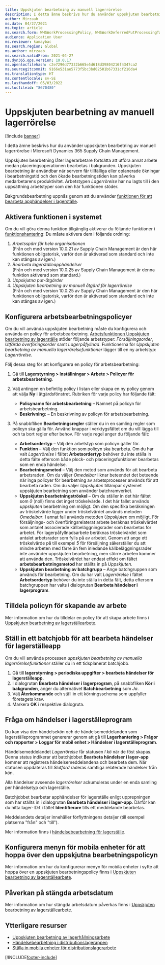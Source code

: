 ```yaml
---
title: Uppskjuten bearbetning av manuell lagerrörelse
description: I detta ämne beskrivs hur du använder uppskjuten bearbetning av manuell lagerrörelse i Microsoft Dynamics 365 Supply Chain Management.
author: Mirzaab
ms.date: 04/27/2021
ms.topic: article
ms.search.form: WHSWorkProcessingPolicy, WHSWorkDeferredPutProcessingTask
audience: Application User
ms.reviewer: kamaybac
ms.search.region: Global
ms.author: mirzaab
ms.search.validFrom: 2021-04-27
ms.dyn365.ops.version: 10.0.17
ms.openlocfilehash: c2e7296d77332b665e5d618d39804216f4347ca2
ms.sourcegitcommit: 9166e531ae5773f5bc3bd02501b67331cf216da4
ms.translationtype: HT
ms.contentlocale: sv-SE
ms.lasthandoff: 05/03/2022
ms.locfileid: "8670480"
---
```

# <a name="deferred-processing-of-manual-inventory-movement"></a>Uppskjuten bearbetning av manuell lagerrörelse

[!include [banner](../includes/banner.md)]

I detta ämne beskrivs hur du använder uppskjuten bearbetning av manuell lagerrörelse i Microsoft Dynamics 365 Supply Chain Management.

Uppskjuten bearbetning låter lagerarbetare fortsätta att utföra annat arbete medan placeringsoperationen bearbetas i bakgrunden. Uppskjuten bearbetning är användbar när servern får tillfälliga eller oplanerade ökningar i bearbetningstid och den ökade bearbetningstiden kan påverka medarbetarens produktivitet. Arbetstypen *Lagerrörelse* har nu lagts till i den uppsättning arbetstyper som den här funktionen stöder.

Bakgrundsbearbetning uppnås genom att du använder [funktionen för att bearbeta apphändelser i lagerställe](warehouse-app-events.md).

## <a name="turn-on-this-feature-for-your-system"></a>Aktivera funktionen i systemet

Om du vill göra denna funktion tillgänglig aktiverar du följande funktioner i [funktionshantering](../../fin-ops-core/fin-ops/get-started/feature-management/feature-management-overview.md): Du måste aktivera dem i följande ordning:

1. *Arbetsspärr för hela organisationen*<br>(Från och med version 10.0.21 av Supply Chain Management är den här funktionen obligatorisk, varför den är aktiverad som standard och inte kan stängas av igen.)
1. *Bearbeta lagerställeapphändelser*<br>(Från och med version 10.0.25 av Supply Chain Management är denna funktion aktiverad som standard.)
1. *Uppskjutna put-åtgärder*
1. *Uppskjuten bearbetning av manuell åtgärd för lagerrörelse*<br>(Från och med version 10.0.25 av Supply Chain Management är den här funktionen obligatorisk, varför den är aktiverad som standard och inte kan stängas av igen.)

## <a name="configure-the-work-processing-policies"></a>Konfigurera arbetsbearbetningspolicyer

Om du vill använda uppskjuten bearbetning måste du konfigurera och använda en policy för arbetsbearbetning. [Arbetsfunktionen Uppskjuten bearbetning av lagerställe](deferred-put.md) stöder följande arbetstyper: *Försäljningsorder*, *Utfärda överföringsorder* samt *Lagerpåfyllnad*. Funktionerna för *Uppskjuten bearbetning av manuella lagerrörelsefunktioner* lägger till en ny arbetstyp: *Lagerrörelse*.

Följ dessa steg för att konfigurera en policy för arbetsbearbetning:

1. Gå till **Lagerstyrning \> Inställningar \> Arbete \> Policyer för arbetsbearbetning**.
1. Välj antingen en befintlig policy i listan eller skapa en ny policy genom att välja **Ny** i åtgärdsfönstret. Rubriken för varje policy har följande fält:

    - **Policynamn för arbetsbearbetning** – Namnet på policyn för arbetsbearbetning.
    - **Beskrivning:** – En beskrivning av policyn för arbetsbearbetning.

1. På snabbfliken **Bearbetningsregler** ställer du in en samling regler som policyn ska gälla för. Använd knappar i verktygsfältet om du vill lägga till och ta bort regler efter behov. För varje regel anger du följande fält:

    - **Arbetsordertyp** – Välj den arbetstyp som policyn gäller för.
    - **Funktion** – Välj den funktion som policyn ska bearbeta. Om du har valt *Lagerrörelse* i fältet **Arbetsordertyp** behöver du inte ställa in detta fälte eftersom både plock- och placeringsfunktioner bearbetas som en enda händelse.
    - **Bearbetningsmetod** – Välj den metod som används för att bearbeta arbetsraden. Om du väljer *Omedelbar* liknar beteendet det beteende när inga policyer för bearbetning av arbetsprocesser används för att bearbeta raden. Om du väljer *Uppskjuten* tillämpar systemet uppskjuten bearbetning som använder batchramverket.
    - **Uppskjuten bearbetningströskel** – Om du ställer in det här fältet som *0* (noll) finns det inget tröskelvärde. I det här fallet används *uppskjuten* bearbetning om möjligt. Om den specifika beräkningen av tröskelvärde ligger under tröskelvärdet används metoden *Omedelbar*. I annat fall används metoden *Uppskjuten* om möjligt. För försäljnings- och överföringsrelaterat arbete beräknas tröskelvärdet som antalet associerade källbeläggningsrader som bearbetas för arbetet. För lagerpåfyllnadsarbete beräknas tröskelvärdet som antalet arbetsrader som fylls på av arbetet. Genom att ange ett tröskelvärde på till exempel *5* för försäljning säkerställer du att mindre arbeten med färre än fem inledande källbeläggningsrader inte använder uppskjuten bearbetning, men större arbeten kommer att använda den. Tröskelvärdet har endast effekt om fältet **arbetsbearbetningsmetod** har ställts in på *Uppskjuten*.
    - **Uppskjuten bearbetning av batchgrupp** – Ange batchgruppen som används för bearbetning. Om du har valt *Lagerrörelse* i fältet **Arbetsordertyp** behöver du inte ställa in detta fält, detta eftersom batchgruppen har valts i dialogrutan **Bearbeta händelser i lagerprogram**.

## <a name="assign-the-work-creation-policy"></a>Tilldela policyn för skapande av arbete

Mer information om hur du tilldelar en policy för att skapa arbete finns i [Uppskjuten bearbetning av lagerställearbete](deferred-put.md).

## <a name="set-up-a-batch-job-to-process-warehouse-app-events"></a>Ställ in ett batchjobb för att bearbeta händelser för lagerställeapp

Om du vill använda processen *uppskjuten bearbetning av manuella lagerrörelsefunktioner* ställer du in ett tidsplanerat batchjobb.

1. Gå till **lagerstyrning \> periodiska uppgifter \> bearbeta händelser för lagerställeapp**.
1. I dialogrutan **Bearbeta händelser i lagerprogram**, på snabbfliken **Kör i bakgrunden**, anger du alternativet **Batchbearbetning** som *Ja*.
1. Välj **Återkommande** och ställ in ett körningsschema som uppfyller företagets krav.
1. Markera **OK** i respektive dialogruta.

## <a name="inquire-about-the-warehouse-app-events"></a>Fråga om händelser i lagerställeprogram

Du kan visa den händelsekön och de händelsemeddelanden som lagerställeprogrammet genererar genom att gå till **Lagerhantering \> Frågor och rapporter \> Loggar för mobil enhet \> Händelser i lagerställeprogram**.

Händelsemeddelandet *Lagerrörelse* får statusen *I kö* när de föst skapas. Denna status indikerar att batchjobbet **Bearbeta händelser i lager-app** kommer att registrera händelsemeddelandena och bearbeta dem. När statusen uppdateras till *Slutförd* raderas samtliga relaterade händelser från kön.

Alla händelser avseende *lagerrörelser* ackumuleras under en enda samling per händelsetyp och lagerställe.

Batchjobbet bearbetar apphändelser för lagerställe enligt upprepningen som har ställts in i dialogrutan **Bearbeta händelser i lager-app**. Därför kan du hitta lager-ID:t i fältet **Identifierare** tills ett meddelande bearbetas.

Meddelandets detaljer innehåller förflyttningens detaljer (till exempel platserna "från" och "till").

Mer information finns i [händelsebearbetning för lagerställe](warehouse-app-events.md).

## <a name="configure-the-mobile-device-menu-to-skip-the-deferred-processing-policy"></a>Konfigurera menyn för mobila enheter för att hoppa över den uppskjutna bearbetningspolicyn

Mer information om hur du konfigurerar menyn för mobila enheter i syfte att hoppa över en uppskjuten bearbetningspolicy finns i [Uppskjuten bearbetning av lagerställearbete](deferred-put.md).

## <a name="impact-on-closed-work-dates"></a>Påverkan på stängda arbetsdatum

Mer information om hur stängda arbetsdatum påverkas finns i [Uppskjuten bearbetning av lagerställearbete](deferred-put.md).

## <a name="additional-resources"></a>Ytterligare resurser

- [Uppskjuten bearbetning av lagerhållningsarbete](deferred-put.md)
- [Händelsebearbetning i distributionslagerappen](warehouse-app-events.md)
- [Ställa in mobila enheter för distributionslagerarbete](configure-mobile-devices-warehouse.md)

[!INCLUDE[footer-include](../../includes/footer-banner.md)]
